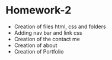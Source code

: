 # Homework-2
* Creation of files html, css and folders
* Adding nav bar and link css
* Creation of the contact me
* Creation of about 
* Creation of Portfolio